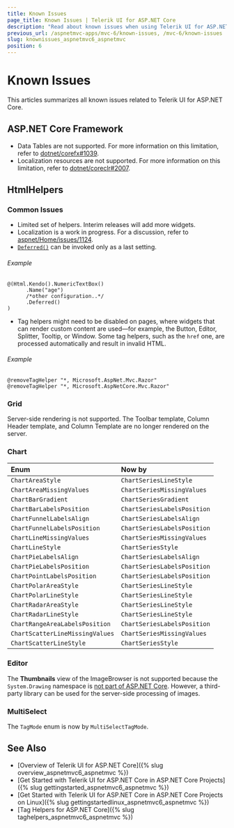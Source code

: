 ```yaml
---
title: Known Issues
page_title: Known Issues | Telerik UI for ASP.NET Core
description: "Read about known issues when using Telerik UI for ASP.NET Core (aka MVC 6 or ASP.NET Core MVC)."
previous_url: /aspnetmvc-apps/mvc-6/known-issues, /mvc-6/known-issues
slug: knownissues_aspnetmvc6_aspnetmvc
position: 6
---
```


# Known Issues

This articles summarizes all known issues related to Telerik UI for ASP.NET Core.

## ASP.NET Core Framework

- Data Tables are not supported. For more information on this limitation, refer to [dotnet/corefx#1039](https://github.com/dotnet/corefx/issues/1039).
- Localization resources are not supported. For more information on this limitation, refer to [dotnet/coreclr#2007](https://github.com/dotnet/coreclr/issues/2007).

## HtmlHelpers

### Common Issues

- Limited set of helpers. Interim releases will add more widgets.
- Localization is a work in progress. For a discussion, refer to [aspnet/Home/issues/1124](https://github.com/aspnet/Home/issues/1142).
- [`Deferred()`](http://docs.telerik.com/aspnet-mvc/getting-started/fundamentals#configuration-Deferred) can be invoked only as a last setting.

###### Example

    @(Html.Kendo().NumericTextBox()
          .Name("age")
          /*other configuration..*/
          .Deferred()
    )

- Tag helpers might need to be disabled on pages, where widgets that can render custom content are used&mdash;for example, the Button, Editor, Splitter, Tooltip, or Window. Some tag helpers, such as the `href` one, are processed automatically and result in invalid HTML.

###### Example

    @removeTagHelper "*, Microsoft.AspNet.Mvc.Razor"
    @removeTagHelper "*, Microsoft.AspNetCore.Mvc.Razor"

### Grid

Server-side rendering is not supported. The Toolbar template, Column Header template, and Column Template are no longer rendered on the server.

### Chart

| Enum                      | Now by                  |
|:---                       |:---                     |
| `ChartAreaStyle`          | `ChartSeriesLineStyle`  |
| `ChartAreaMissingValues`  | `ChartSeriesMissingValues` |
| `ChartBarGradient`        | `ChartSeriesGradient`   |
| `ChartBarLabelsPosition`  | `ChartSeriesLabelsPosition`|
| `ChartFunnelLabelsAlign`  | `ChartSeriesLabelsAlign`|
| `ChartFunnelLabelsPosition`| `ChartSeriesLabelsPosition`|
| `ChartLineMissingValues`  | `ChartSeriesMissingValues`  |
| `ChartLineStyle`          | `ChartSeriesStyle`      |
| `ChartPieLabelsAlign`     | `ChartSeriesLabelsAlign`|
| `ChartPieLabelsPosition`  | `ChartSeriesLabelsPosition`  |
| `ChartPointLabelsPosition`| `ChartSeriesLabelsPosition`  |
| `ChartPolarAreaStyle`     | `ChartSeriesLineStyle`  |
| `ChartPolarLineStyle`     | `ChartSeriesLineStyle`  |
| `ChartRadarAreaStyle`     | `ChartSeriesLineStyle`  |
| `ChartRadarLineStyle`     | `ChartSeriesLineStyle`  |
| `ChartRangeAreaLabelsPosition`     | `ChartSeriesLabelsPosition`  |
| `ChartScatterLineMissingValues` | `ChartSeriesMissingValues`|
| `ChartScatterLineStyle`   | `ChartSeriesStyle`      |

### Editor

The **Thumbnails** view of the ImageBrowser is not supported because the `System.Drawing` namespace is [not part of ASP.NET Core](https://blogs.msdn.microsoft.com/dotnet/2016/02/10/porting-to-net-core/). However, a third-party library can be used for the server-side processing of images.

### MultiSelect

The `TagMode` enum is now by `MultiSelectTagMode`.

## See Also

* [Overview of Telerik UI for ASP.NET Core]({% slug overview_aspnetmvc6_aspnetmvc %})
* [Get Started with Telerik UI for ASP.NET Core in ASP.NET Core Projects]({% slug gettingstarted_aspnetmvc6_aspnetmvc %})
* [Get Started with Telerik UI for ASP.NET Core in ASP.NET Core Projects on Linux]({% slug gettingstartedlinux_aspnetmvc6_aspnetmvc %})
* [Tag Helpers for ASP.NET Core]({% slug taghelpers_aspnetmvc6_aspnetmvc %})
